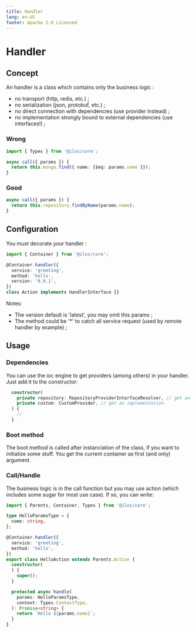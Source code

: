 ```yaml
---
title: Handler
lang: en-US
footer: Apache 2.0 Licensed
---
```

# Handler

## Concept
An handler is a class which contains only the business logic : 
- no transport (http, redis, etc.) ;
- no serialization (json, protobuf, etc.) ;
- no direct connection with dependencies (use provider instead) ;
- no implementation strongly bound to external dependencies (use interfaces!) ;

### Wrong
```ts
import { Types } from '@ilos/core';

async call({ params }) {
  return this.mongo.find({ name: {$eq: params.name }});
}
```

### Good
```ts
async call({ params }) {
  return this.repository.findByName(params.name);
}
```

## Configuration
You must decorate your handler :
```ts
import { Container } from '@ilos/core';

@Container.handler({
  service: 'greeting',
  method: 'hello',
  version: '0.0.1',
})
class Action implements HandlerInterface {}
```
Notes: 
- The version default is 'latest', you may omit this params ;
- The method could be '*' to catch all service request (used by remote handler by example) ;

## Usage
### Dependencies
You can use the ioc engine to get providers (among others) in your handler. Just add it to the constructor:
```ts
  constructor(
    private repository: RepositoryProviderInterfaceResolver, // get an implementation from interface bindings
    private custom: CustomProvider, // get an implementation
  ) {
    //
  }
```

### Boot method
The boot method is called after instanciation of the class, if you want to initialize some stuff. You get the current container as first (and only) argument.

### Call/Handle

The business logic is in the call function but you may use action (which includes some sugar for most use case). If so, you can write: 
```ts
import { Parents, Container, Types } from '@ilos/core';

type HelloParamsType = {
  name: string,
};

@Container.handler({
  service: 'greeting',
  method: 'hello',
})
export class HelloAction extends Parents.Action {
  constructor(
  ) {
    super();
  }

  protected async handle(
    params: HelloParamsType,
    context: Types.ContextType,
  ): Promise<string> {
    return `Hello ${params.name}`;
  }
}
```
